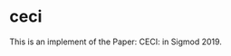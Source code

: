 # ceci
This is an implement of the Paper: <a name="Compact Embedding Cluster Index for Scalable Subgraph Matching" ref="https://www2.seas.gwu.edu/~howie/publications/CECI-SIGMOD19.pdf" ></a>CECI:  in Sigmod 2019.
